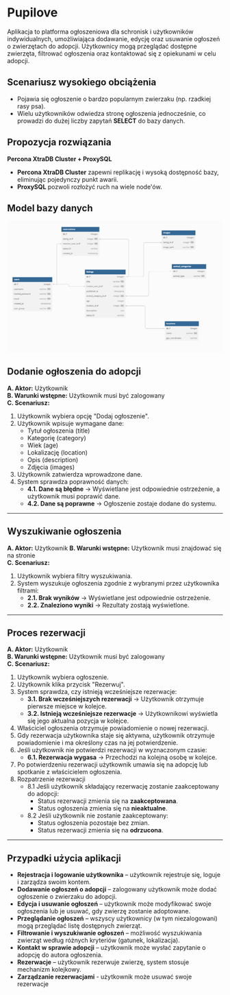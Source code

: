 # Pupilove
Aplikacja to platforma ogłoszeniowa dla schronisk i użytkowników indywidualnych, umożliwiająca dodawanie, edycję oraz usuwanie ogłoszeń o zwierzętach do adopcji. Użytkownicy mogą przeglądać dostępne zwierzęta, filtrować ogłoszenia oraz kontaktować się z opiekunami w celu adopcji.
## Scenariusz wysokiego obciążenia
-   Pojawia się ogłoszenie o bardzo popularnym zwierzaku (np. rzadkiej rasy psa).
-   Wielu użytkowników odwiedza stronę ogłoszenia jednocześnie, co prowadzi do dużej liczby zapytań **SELECT** do bazy danych.
## Propozycja rozwiązania
**Percona XtraDB Cluster + ProxySQL**
-   **Percona XtraDB Cluster** zapewni replikację i wysoką dostępność bazy, eliminując pojedynczy punkt awarii.
-   **ProxySQL** pozwoli rozłożyć ruch na wiele node'ów.
## Model bazy danych
![Model bazy danych](./docs/db_model.png)

## Dodanie ogłoszenia do adopcji

**A. Aktor:** Użytkownik  
**B. Warunki wstępne:** Użytkownik musi być zalogowany  
**C. Scenariusz:**  
1. Użytkownik wybiera opcję "Dodaj ogłoszenie".  
2. Użytkownik wpisuje wymagane dane:
   - Tytuł ogłoszenia (title)
   - Kategorię (category)
   - Wiek (age)
   - Lokalizację (location)
   - Opis (description)
   - Zdjęcia (images)  
3. Użytkownik zatwierdza wprowadzone dane.  
4. System sprawdza poprawność danych:
   - **4.1. Dane są błędne** → Wyświetlane jest odpowiednie ostrzeżenie, a użytkownik musi poprawić dane.
   - **4.2. Dane są poprawne** → Ogłoszenie zostaje dodane do systemu.

---

## Wyszukiwanie ogłoszenia

**A. Aktor:** Użytkownik
**B. Warunki wstępne:** Użytkownik musi znajdować się na stronie  
**C. Scenariusz:**  
1. Użytkownik wybiera filtry wyszukiwania.  
2. System wyszukuje ogłoszenia zgodnie z wybranymi przez użytkownika filtrami:
   - **2.1. Brak wyników** → Wyświetlane jest odpowiednie ostrzeżenie.
   - **2.2. Znaleziono wyniki** → Rezultaty zostają wyświetlone.

---

## Proces rezerwacji

**A. Aktor:** Użytkownik  
**B. Warunki wstępne:** Użytkownik musi być zalogowany  
**C. Scenariusz:**  
1. Użytkownik wybiera ogłoszenie.  
2. Użytkownik klika przycisk "Rezerwuj".  
3. System sprawdza, czy istnieją wcześniejsze rezerwacje:  
   - **3.1. Brak wcześniejszych rezerwacji** → Użytkownik otrzymuje pierwsze miejsce w kolejce.
   - **3.2. Istnieją wcześniejsze rezerwacje** → Użytkownikowi wyświetla się jego aktualna pozycja w kolejce.
4. Właściciel ogłoszenia otrzymuje powiadomienie o nowej rezerwacji.  
5. Gdy rezerwacja użytkownika staje się aktywna, użytkownik otrzymuje powiadomienie i ma określony czas na jej potwierdzenie.  
6. Jeśli użytkownik nie potwierdzi rezerwacji w wyznaczonym czasie:  
   - **6.1. Rezerwacja wygasa** → Przechodzi na kolejną osobę w kolejce.   
7. Po potwierdzeniu rezerwacji użytkownik umawia się na adopcję lub spotkanie z właścicielem ogłoszenia.
8. Rozpatrzenie rezerwacji
   - 8.1 Jeśli użytkownik składający rezerwację zostanie zaakceptowany do adopcji:
      - Status rezerwacji zmienia się na **zaakceptowana**.
      - Status ogłoszenia zmienia się na **nieaktualne**.
   - 8.2 Jeśli użytkownik nie zostanie zaakceptowany:
      - Status ogłoszenia pozostaje bez zmian.
      - Status rezerwacji zmienia się na **odrzucona**.

---
## Przypadki użycia aplikacji
-   **Rejestracja i logowanie użytkownika** – użytkownik rejestruje się, loguje i zarządza swoim kontem.
-   **Dodawanie ogłoszeń o adopcji** – zalogowany użytkownik może dodać ogłoszenie o zwierzaku do adopcji.
-   **Edycja i usuwanie ogłoszeń** – użytkownik może modyfikować swoje ogłoszenia lub je usuwać, gdy zwierzę zostanie adoptowane.
-   **Przeglądanie ogłoszeń** – wszyscy użytkownicy (w tym niezalogowani) mogą przeglądać listę dostępnych zwierząt.
-   **Filtrowanie i wyszukiwanie ogłoszeń** – możliwość wyszukiwania zwierząt według różnych kryteriów (gatunek, lokalizacja).
-   **Kontakt w sprawie adopcji** – użytkownik może wysłać zapytanie o adopcję do autora ogłoszenia.
-   **Rezerwacje** – użytkownik rezerwuje zwierzę, system stosuje mechanizm kolejkowy.
-   **Zarządzanie rezerwacjami** - użytkownik może usuwać swoje rezerwacje


